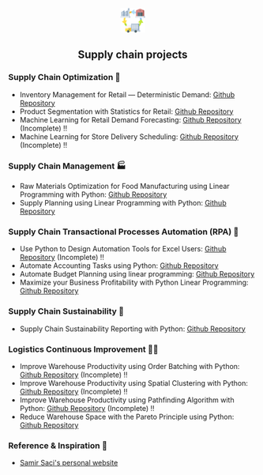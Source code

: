 <p align="center">
  <img 
    width="50"
    height="50"
    src="supply-chain.png"
  >
</p>
<h2 align="center">
  Supply chain projects
</h2>

### Supply Chain Optimization 🛒
- Inventory Management for Retail — Deterministic Demand: [Github Repository](https://github.com/lordAaron0121/Supply-Chain-Optimization/tree/main/Inventory%20Management%20for%20Retail%20%E2%80%94%20Deterministic%20Demand)
- Product Segmentation with Statistics for Retail: [Github Repository](https://github.com/lordAaron0121/Supply-Chain-Optimization/tree/main/Product%20segmentation%20for%20Retail)
- Machine Learning for Retail Demand Forecasting: [Github Repository](https://github.com/lordAaron0121/Supply-Chain-Optimization/tree/main/Retail%20Demand%20Forecasting) (Incomplete) ‼️
- Machine Learning for Store Delivery Scheduling: [Github Repository](https://github.com/lordAaron0121/Supply-Chain-Optimization/tree/main/Store%20Delivery%20Scheduling) (Incomplete) ‼️

### Supply Chain Management 🏭
- Raw Materials Optimization for Food Manufacturing using Linear Programming with Python: [Github Repository](https://github.com/lordAaron0121/Supply-Chain-Optimization/tree/main/Raw%20Materials%20Optimization%20for%20Food%20Manufacturing)
- Supply Planning using Linear Programming with Python: [Github Repository](https://github.com/lordAaron0121/Supply-Chain-Optimization/tree/main/Supply%20Planning%20using%20Linear%20Programming)
    
### Supply Chain Transactional Processes Automation (RPA) 🤖
- Use Python to Design Automation Tools for Excel Users: [Github Repository](https://github.com/lordAaron0121/Supply-Chain-Optimization/tree/main/Excel%20Automation) (Incomplete) ‼️
- Automate Accounting Tasks using Python: [Github Repository](https://github.com/lordAaron0121/Supply-Chain-Optimization/tree/main/Automate%20Accounting%20Tasks)
- Automate Budget Planning using linear programming: [Github Repository](https://github.com/lordAaron0121/Supply-Chain-Optimization/tree/main/Budget%20Planning%20Automation)
- Maximize your Business Profitability with Python Linear Programming: [Github Repository](https://github.com/lordAaron0121/Supply-Chain-Optimization/tree/main/Maximize%20Business%20Profitability)

### Supply Chain Sustainability 🌲
- Supply Chain Sustainability Reporting with Python: [Github Repository](https://github.com/lordAaron0121/Supply-Chain-Optimization/tree/main/Supply%20Chain%20Sustainability%20Reporting)

### Logistics Continuous Improvement 🧑‍💼
- Improve Warehouse Productivity using Order Batching with Python: [Github Repository](https://github.com/lordAaron0121/Supply-Chain-Optimization/tree/main/Order%20Batching) (Incomplete) ‼️
- Improve Warehouse Productivity using Spatial Clustering with Python: [Github Repository]() (Incomplete) ‼️
- Improve Warehouse Productivity using Pathfinding Algorithm with Python: [Github Repository]() (Incomplete) ‼️
- Reduce Warehouse Space with the Pareto Principle using Python: [Github Repository](https://github.com/lordAaron0121/Supply-Chain-Optimization/tree/main/Reduce%20Warehouse%20Space%20with%20the%20Pareto%20Principle)

### Reference & Inspiration 🥰
- [Samir Saci's personal website](https://www.samirsaci.com/)
